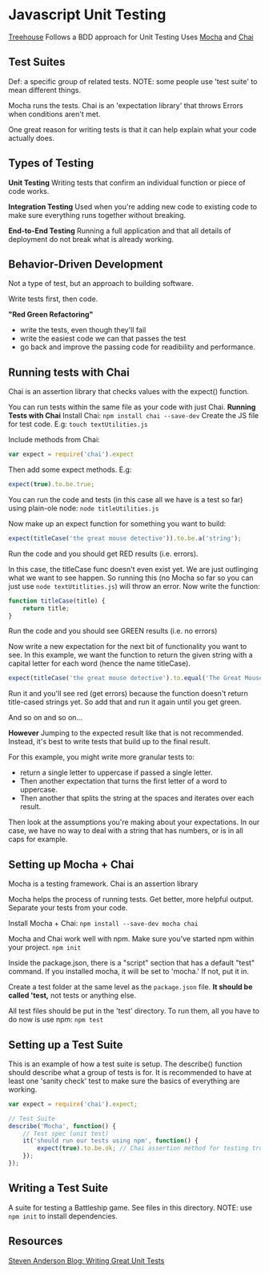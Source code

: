 # Javascript Unit Testing
[Treehouse](https://teamtreehouse.com/library/javascript-unit-testing)
Follows a BDD approach for Unit Testing
Uses [Mocha](https://mochajs.org/) and [Chai](http://chaijs.com/guide/installation/)


## Test Suites
Def: a specific group of related tests. NOTE: some people use 'test suite' to mean different things. 

Mocha runs the tests. Chai is an 'expectation library' that throws Errors when conditions aren't met.

One great reason for writing tests is that it can help explain what your code actually does.
 

## Types of Testing
**Unit Testing**
Writing tests that confirm an individual function or piece of code works. 

**Integration Testing**
Used when you're adding new code to existing code to make sure everything runs together without breaking. 

**End-to-End Testing**
Running a full application and that all details of deployment do not break what is already working. 


## Behavior-Driven Development
Not a type of test, but an approach to building software. 

Write tests first, then code.

**"Red Green Refactoring"**
* write the tests, even though they'll fail
* write the easiest code we can that passes the test
* go back and improve the passing code for readibility and performance.


## Running tests with Chai 
Chai is an assertion library that checks values with the expect() function.

You can run tests within the same file as your code with just Chai.
**Running Tests with Chai**
Install Chai:
`npm install chai --save-dev`
Create the JS file for test code. E.g:
`touch textUtilities.js`

Include methods from Chai:
```javascript
var expect = require('chai').expect
```

Then add some expect methods. E.g:
```javascript
expect(true).to.be.true;
```

You can run the code and tests (in this case all we have is a test so far) using plain-ole node:
`node titleUtilities.js`

Now make up an expect function for something you want to build:
```javascript
expect(titleCase('the great mouse detective')).to.be.a('string');
```

Run the code and you should get RED results (i.e. errors). 

In this case, the titleCase func doesn't even exist yet. We are just outlinging what we want to see happen. So running this (no Mocha so far so you can just use `node textUtitlities.js`) will throw an error. 
Now write the function:
```javascript
function titleCase(title) {
	return title;
}
```

Run the code and you should see GREEN results (i.e. no errors)

Now write a new expectation for the next bit of functionality you want to see. In this example, we want the function to return the given string with a capital letter for each word (hence the name titleCase).
```javascript
expect(titleCase('the great mouse detective').to.equal('The Great Mouse Detective'));
```

Run it and you'll see red (get errors) because the function doesn't return title-cased strings yet. So add that and run it again until you get green. 

And so on and so on...

**However**
Jumping to the expected result like that is not recommended. Instead, it's best to write tests that build up to the final result. 

For this example, you might write more granular tests to:
* return a single letter to uppercase if passed a single letter. 
* Then another expectation that turns the first letter of a word to uppercase. 
* Then another that splits the string at the spaces and iterates over each result.

Then look at the assumptions you're making about your expectations. In our case, we have no way to deal with a string that has numbers, or is in all caps for example. 


## Setting up Mocha + Chai
Mocha is a testing framework. Chai is an assertion library

Mocha helps the process of running tests. Get better, more helpful output. Separate your tests from your code.
 
Install Mocha + Chai:
`npm install --save-dev mocha chai`

Mocha and Chai work well with npm. Make sure you've started npm within your project.
`npm init`

Inside the package.json, there is a "script" section that has a default "test" command. If you installed mocha, it will be set to 'mocha.' If not, put it in.

Create a test folder at the same level as the `package.json` file. **It should be called 'test,** not tests or anything else. 

All test files should be put in the 'test' directory. To run them, all you have to do now is use npm:
`npm test`


## Setting up a Test Suite
This is an example of how a test suite is setup. The describe() function should describe what a group of tests is for. It is recommended to have at least one 'sanity check' test to make sure the basics of everything are working. 

```javascript
var expect = require('chai').expect;

// Test Suite
describe('Mocha', function() {
	// Test spec (unit test)
	it('should run our tests using npm', function() {
		expect(true).to.be.ok; // Chai assertion method for testing truthiness.
	});
});
```

## Writing a Test Suite
A suite for testing a Battleship game.
See files in this directory. NOTE: use `npm init` to install dependencies.

## Resources
[Steven Anderson Blog: Writing Great Unit Tests](http://blog.stevensanderson.com/2009/08/24/writing-great-unit-tests-best-and-worst-practises/)
